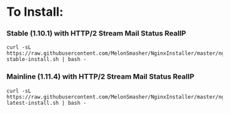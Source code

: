 # To Install:

### Stable (1.10.1) with HTTP/2 Stream Mail Status RealIP

```shell
curl -sL https://raw.githubusercontent.com/MelonSmasher/NginxInstaller/master/nginx-stable-install.sh | bash -
```

### Mainline (1.11.4) with HTTP/2 Stream Mail Status RealIP

```shell
curl -sL https://raw.githubusercontent.com/MelonSmasher/NginxInstaller/master/nginx-latest-install.sh | bash -
```